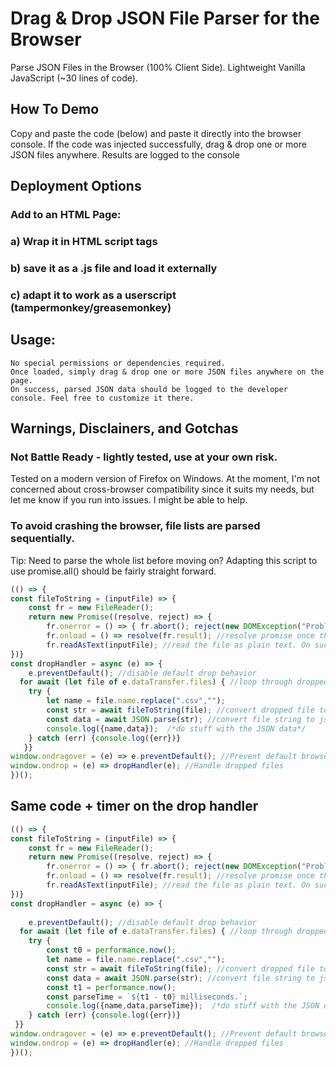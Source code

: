 # Drag & Drop JSON File Parser for the Browser
 Parse JSON Files in the Browser (100% Client Side). Lightweight Vanilla JavaScript (~30 lines of code).  

## How To Demo 
Copy and paste the code (below) and paste it directly into the browser console.
If the code was injected successfully, drag & drop one or more JSON files anywhere.
Results are logged to the console

## Deployment Options
 ### Add to an HTML Page:
  ### a) Wrap it in HTML script tags
  ### b) save it as a .js file and load it externally 
  ### c) adapt it to work as a userscript (tampermonkey/greasemonkey)
    
## Usage:
	No special permissions or dependencies required.
	Once loaded, simply drag & drop one or more JSON files anywhere on the page. 
	On success, parsed JSON data should be logged to the developer console. Feel free to customize it there.

## Warnings, Disclainers, and Gotchas
### Not Battle Ready - lightly tested, use at your own risk.
Tested on a modern version of Firefox on Windows. At the moment, I'm not concerned about cross-browser compatibility since it suits my needs, but let me know if you run into issues. I might be able to help.
### To avoid crashing the browser, file lists are parsed sequentially.
Tip: Need to parse the whole list before moving on? Adapting this script to use promise.all() should be fairly straight forward.
```javascript
(() => {
const fileToString = (inputFile) => {
	const fr = new FileReader();
	return new Promise((resolve, reject) => {
		fr.onerror = () => { fr.abort(); reject(new DOMException("Problem parsing input file."));} //handle file read error
		fr.onload = () => resolve(fr.result); //resolve promise once the file is loaded
		fr.readAsText(inputFile); //read the file as plain text. On success, the promise resolves, passign the result back to the dropHandler function
})}
const dropHandler = async (e) => {
	e.preventDefault(); //disable default drop behavior
  for await (let file of e.dataTransfer.files) { //loop through dropped files
	try {
		let name = file.name.replace(".csv","");
		const str = await fileToString(file); //convert dropped file to string
		const data = await JSON.parse(str); //convert file string to json
		console.log({name,data});  /*do stuff with the JSON data*/
	} catch (err) {console.log({err})}
   }}
window.ondragover = (e) => e.preventDefault(); //Prevent default browser behavior
window.ondrop = (e) => dropHandler(e); //Handle dropped files
})();
```
## Same code + timer on the drop handler
```javascript
(() => {
const fileToString = (inputFile) => {
	const fr = new FileReader();
	return new Promise((resolve, reject) => {
		fr.onerror = () => { fr.abort(); reject(new DOMException("Problem parsing input file."));} //handle file read error
		fr.onload = () => resolve(fr.result); //resolve promise once the file is loaded
		fr.readAsText(inputFile); //read the file as plain text. On success, the promise resolves, passign the result back to the dropHandler function
})}
const dropHandler = async (e) => {
	
	e.preventDefault(); //disable default drop behavior
  for await (let file of e.dataTransfer.files) { //loop through dropped files
	try {
		const t0 = performance.now();	
		let name = file.name.replace(".csv","");
		const str = await fileToString(file); //convert dropped file to string
		const data = await JSON.parse(str); //convert file string to json
		const t1 = performance.now();
		const parseTime = `${t1 - t0} milliseconds.`;
		console.log({name,data,parseTime});  /*do stuff with the JSON data*/	
	} catch (err) {console.log({err})}
 }}
window.ondragover = (e) => e.preventDefault(); //Prevent default browser behavior
window.ondrop = (e) => dropHandler(e); //Handle dropped files
})();
```
